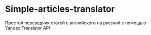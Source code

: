 # Simple-articles-translator
Простой переводчик статей с английского на русский с помощью Yandex Translator API
